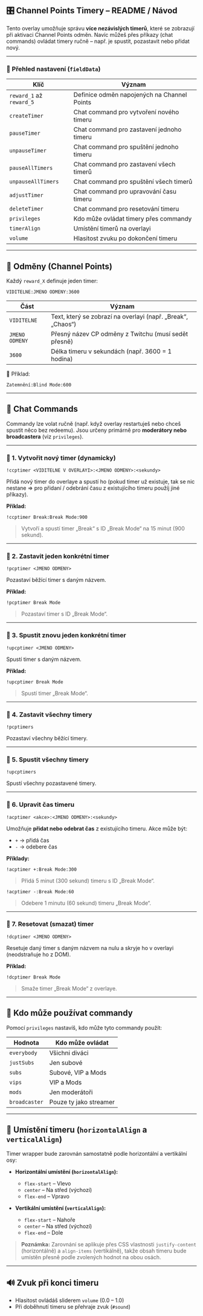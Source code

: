 ## 🎛️ Channel Points Timery – README / Návod

Tento overlay umožňuje správu **více nezávislých timerů**, které se zobrazují při aktivaci Channel Points odměn. Navíc můžeš přes příkazy (chat commands) ovládat timery ručně – např. je spustit, pozastavit nebo přidat nový.

---

### 🧩 Přehled nastavení (`fieldData`)

| Klíč                     | Význam                                      |
| ------------------------ | ------------------------------------------- |
| `reward_1` až `reward_5` | Definice odměn napojených na Channel Points |
| `createTimer`            | Chat command pro vytvoření nového timeru    |
| `pauseTimer`             | Chat command pro zastavení jednoho timeru   |
| `unpauseTimer`           | Chat command pro spuštění jednoho timeru    |
| `pauseAllTimers`         | Chat command pro zastavení všech timerů     |
| `unpauseAllTimers`       | Chat command pro spuštění všech timerů      |
| `adjustTimer`            | Chat command pro upravování času timeru     |
| `deleteTimer`            | Chat command pro resetování timeru          |
| `privileges`             | Kdo může ovládat timery přes commandy       |
| `timerAlign`             | Umístění timerů na overlayi                 |
| `volume`                 | Hlasitost zvuku po dokončení timeru         |

---

## 🔔 Odměny (Channel Points)

Každý `reward_X` definuje jeden timer:

```
VIDITELNE:JMENO ODMENY:3600
```

| Část           | Význam                                                      |
| -------------- | ----------------------------------------------------------- |
| `VIDITELNE`    | Text, který se zobrazí na overlayi (např. „Break“, „Chaos“) |
| `JMENO ODMENY` | Přesný název CP odměny z Twitchu (musí sedět přesně)        |
| `3600`         | Délka timeru v sekundách (např. 3600 = 1 hodina)            |

📝 Příklad:

```
Zatemnění:Blind Mode:600
```

---

## 💬 Chat Commands

Commandy lze volat ručně (např. když overlay restartuješ nebo chceš spustit něco bez redeemu). Jsou určeny primárně pro **moderátory nebo broadcastera** (viz `privileges`).

---

### 🔹 1. Vytvořit nový timer (dynamicky)

```
!ccptimer <VIDITELNE V OVERLAYI>:<JMENO ODMENY>:<sekundy>
```

Přidá nový timer do overlaye a spustí ho (pokud timer už existuje, tak se nic nestane => pro přidaní / odebrání času z existujícího timeru použíj jiné příkazy).

**Příklad:**

```
!ccptimer Break:Break Mode:900
```

> Vytvoří a spustí timer „Break“ s ID „Break Mode“ na 15 minut (900 sekund).

---

### 🔹 2. Zastavit jeden konkrétní timer

```
!pcptimer <JMENO ODMENY>
```

Pozastaví běžící timer s daným názvem.

**Příklad:**

```
!pcptimer Break Mode
```

> Pozastaví timer s ID „Break Mode“.

---

### 🔹 3. Spustit znovu jeden konkrétní timer

```
!upcptimer <JMENO ODMENY>
```

Spustí timer s daným názvem.

**Příklad:**

```
!upcptimer Break Mode
```

> Spustí timer „Break Mode“.

---

### 🔹 4. Zastavit všechny timery

```
!pcptimers
```

Pozastaví všechny běžící timery.

---

### 🔹 5. Spustit všechny timery

```
!upcptimers
```

Spustí všechny pozastavené timery.

---

### 🔹 6. Upravit čas timeru

```
!acptimer <akce>:<JMENO ODMENY>:<sekundy>
```

Umožňuje **přidat nebo odebrat čas** z existujícího timeru.
Akce může být:

- `+` → přidá čas
- `-` → odebere čas

**Příklady:**

```
!acptimer +:Break Mode:300
```

> Přidá 5 minut (300 sekund) timeru s ID „Break Mode“.

```
!acptimer -:Break Mode:60
```

> Odebere 1 minutu (60 sekund) timeru „Break Mode“.

---

### 🔹 7. Resetovat (smazat) timer

```
!dcptimer <JMENO ODMENY>
```

Resetuje daný timer s daným názvem na nulu a skryje ho v overlayi (neodstraňuje ho z DOM).

**Příklad:**

```
!dcptimer Break Mode
```

> Smaže timer „Break Mode“ z overlaye.

---

## 👥 Kdo může používat commandy

Pomocí `privileges` nastavíš, kdo může tyto commandy použít:

| Hodnota       | Kdo může ovládat       |
| ------------- | ---------------------- |
| `everybody`   | Všichni diváci         |
| `justSubs`    | Jen subové             |
| `subs`        | Subové, VIP a Mods     |
| `vips`        | VIP a Mods             |
| `mods`        | Jen moderátoři         |
| `broadcaster` | Pouze ty jako streamer |

---

## 🎨 Umístění timeru (`horizontalAlign` a `verticalAlign`)

Timer wrapper bude zarovnán samostatně podle horizontální a vertikální osy:

- **Horizontální umístění (`horizontalAlign`):**

  - `flex-start` – Vlevo
  - `center` – Na střed (výchozí)
  - `flex-end` – Vpravo

- **Vertikální umístění (`verticalAlign`):**

  - `flex-start` – Nahoře
  - `center` – Na střed (výchozí)
  - `flex-end` – Dole

> **Poznámka:** Zarovnání se aplikuje přes CSS vlastnosti `justify-content` (horizontálně) a `align-items` (vertikálně), takže obsah timeru bude umístěn přesně podle zvolených hodnot na obou osách.

---

## 🔊 Zvuk při konci timeru

- Hlasitost ovládáš sliderem `volume` (0.0 – 1.0)
- Při doběhnutí timeru se přehraje zvuk (`#sound`)
